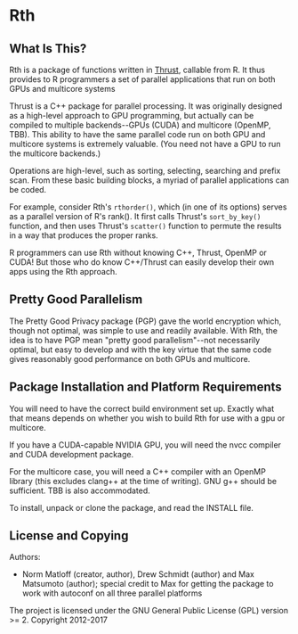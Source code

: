Rth
===

## What Is This?

Rth is a package of functions written in 
[Thrust](https://thrust.github.io/), 
callable from R. It thus provides to R programmers a set of parallel 
applications that run on both GPUs and multicore systems

Thrust is a C++ package for parallel processing. It was originally designed as 
a high-level approach to GPU programming, but actually can be compiled to 
multiple backends--GPUs (CUDA) and multicore (OpenMP, TBB). This ability to 
have the same parallel code run on both GPU and multicore systems is extremely 
valuable. (You need not have a GPU to run the multicore backends.) 

Operations are high-level, such as sorting, selecting, searching and prefix 
scan. From these basic building blocks, a myriad of parallel applications can 
be coded.

For example, consider Rth's `rthorder()`, which (in one of its options) serves as 
a parallel version of R's rank(). It first calls Thrust's `sort_by_key()` 
function, and then uses Thrust's `scatter()` function to permute the results in a 
way that produces the proper ranks.

R programmers can use Rth without knowing C++, Thrust, OpenMP or CUDA! But those 
who do know C++/Thrust can easily develop their own apps using the Rth approach.



## Pretty Good Parallelism

The Pretty Good Privacy package (PGP) gave the world encryption which, though 
not optimal, was simple to use and readily available. With Rth, the idea is to 
have PGP mean "pretty good parallelism"--not necessarily optimal, but easy to 
develop and with the key virtue that the same code gives reasonably good 
performance on both GPUs and multicore.



## Package Installation and Platform Requirements

You will need to have the correct build environment set up.  Exactly
what that means depends on whether you wish to build Rth for use with a
gpu or multicore.

If you have a CUDA-capable NVIDIA GPU, you will need the nvcc compiler and CUDA 
development package.

For the multicore case, you will need a C++ compiler with an OpenMP library 
(this excludes clang++ at the time of writing).  GNU g++ should be sufficient.
TBB is also accommodated.

To install, unpack or clone the package, and read the INSTALL file.


## License and Copying

Authors:

* Norm Matloff (creator, author), Drew Schmidt (author) and Max
  Matsumoto (author); special credit to Max for getting the package to
  work with autoconf on all three parallel platforms

The project is licensed under the GNU General Public License (GPL) 
version >= 2.  Copyright 2012-2017 
